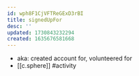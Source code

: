 ```yaml
---
id: wph8F1CjVFTReGExD3rBI
title: signedUpFor
desc: ''
updated: 1730843232294
created: 1635676581668
---
```




- aka: created account for, volunteered for
- [[c.sphere]] #activity
